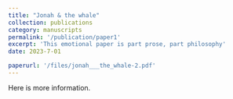 ```yaml
---
title: "Jonah & the whale"
collection: publications
category: manuscripts
permalink: '/publication/paper1'
excerpt: 'This emotional paper is part prose, part philosophy'
date: 2023-7-01

paperurl: '/files/jonah___the_whale-2.pdf'
---
```

Here is more information.
